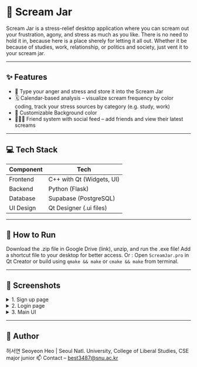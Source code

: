 # 📢 Scream Jar

Scream Jar is a stress-relief desktop application where you can scream out your frustration, agony, and stress as much as you like. There is no need to hold it in, because here is a place sherely for letting it all out. Whether it be because of studies, work, relationship, or politics and society, just vent it to your scream jar. 

---

## ✨ Features

- 😤 Type your anger and stress and store it into the Scream Jar
- 🗓️ Calendar-based analysis – visualize scream frequency by color coding, track your stress sources by category (e.g. study, work)
- 🎨 Customizable Background color
- 🧑‍🤝‍🧑 Friend system with social feed – add friends and view their latest screams

---

## 💻 Tech Stack

| Component | Tech                      |
| --------- | ------------------------- |
| Frontend  | C++ with Qt (Widgets, UI) |
| Backend   | Python (Flask)            |
| Database  | Supabase (PostgreSQL)     |
| UI Design | Qt Designer (.ui files)   |

---

## 🚀 How to Run

Download the .zip file in Google Drive (link), unzip, and run the .exe file! Add a shortcut file to your desktop for better access.
Or : Open ```ScreamJar.pro``` in Qt Creator or build using `qmake && make` or `cmake && make` from terminal.

---

## 📸 Screenshots

<details>
<summary>1.	Sign up page</summary>
<div markdown="1">
	![sign-up image](./images/s1.png)
</div>
</details>

<details>
<summary>2.	Login page</summary>
<div markdown="1">
	![login image](./images/s2.png)
</div>
</details>

<details>
<summary>3.	Main UI</summary>
<div markdown="1">
	![main UI](./images/s3.png)
        ![Scream list](./images/s4.png)
	![Friend popup](./images/s5.png)
	![Feed](./images/s6.png)
	![Analysis](./images/s7.png)
	![Customization](./images/s8.png)
</div>
</details>

---

## 👩 Author
허서연 Seoyeon Heo | Seoul Natl. University, College of Liberal Studies, CSE major junior
📫 Contact – best3487@snu.ac.kr